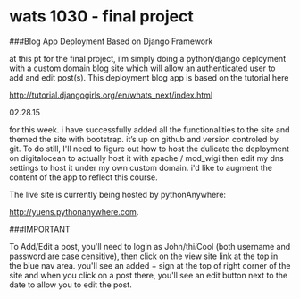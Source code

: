 # wats 1030 - final project 
###Blog App Deployment Based on Django Framework

at this pt for the final project, i’m simply doing a python/django deployment with a custom domain blog site which will allow an authenticated user to add and edit post(s).  This deployment blog app is based on the tutorial here

http://tutorial.djangogirls.org/en/whats_next/index.html

02.28.15

for this week.  i have successfully added all the functionalities to the site and themed the site with bootstrap.  it’s up on github and version controled by git.  To do still, I'll need to figure out how to host the dulicate the deployment on digitalocean to actually host it with apache / mod_wigi then edit my dns settings to host it under my own custom domain.  i'd like to augment the content of the app to reflect this course. 

The live site is currently being hosted by pythonAnywhere:

http://yuens.pythonanywhere.com.

###IMPORTANT


To Add/Edit a post, you'll need to login as John/thi$i$Cool (both username and password are case censitive), then click on the view site link at the top in the blue nav area.  you'll see an added + sign at the top of right corner of the site and when you click on a post there, you'll see an edit button next to the date to allow you to edit the post. 
